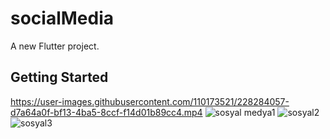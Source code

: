 # socialMedia

A new Flutter project.

## Getting Started


https://user-images.githubusercontent.com/110173521/228284057-d7a64a0f-bf13-4ba5-8ccf-f14d01b89cc4.mp4
![sosyal medya1](https://user-images.githubusercontent.com/110173521/228284358-50e12bfe-0cf4-401d-ae98-6f6b68ea3c94.PNG)
![sosyal2](https://user-images.githubusercontent.com/110173521/228284381-ca8b79b5-bd19-44f0-818e-e1ec01992094.PNG)
![sosyal3](https://user-images.githubusercontent.com/110173521/228284408-4cb46a3e-3334-4d97-874b-8eb6636333f5.PNG)

